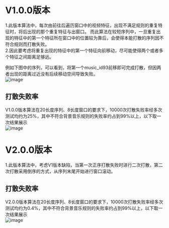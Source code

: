 # V1.0.0版本
1.此版本算法中，每次由前往后遍历窗口中的视频特征，出现不满足规则的重复特征时，将后出现的那个重复特征与出窗口。
而此算法在较短序列中，一旦重复出现的特征中的第一个特征所在窗口中的位置较为靠后，会使得本能打散的序列因不符合规则而打散失败。  
2.因此要考虑将重复出现的特征中的第一个特征向前移动，尽可能使得两个或者多个特征之间距离足够远。  

例如下图中的序列，可以看到，将第一个music_id93前移即可完成打散，但因两者出现的距离过近没有后续移动空间导致失败。  
![image](https://user-images.githubusercontent.com/55337511/170055980-5ebd27dc-8e88-4b2b-92c4-b22a8b6bc934.png)

## 打散失败率
V1.0.0版本算法在20长度序列、8长度窗口的要求下，10000次打散失败率经多次测试均约为25%，其中不符合背景音乐规则的失败率约占到99%以上，以下取一次结果展示  
![image](https://user-images.githubusercontent.com/55337511/170047111-69c1bf45-1a91-42af-b712-7e234b84aa39.png)
  
# V2.0.0版本
1.此版本算法中，考虑V1版本缺陷，当第一次正序打散失败时进行二次打散，第二次打散采用倒序的方式，从序列末尾开始进行窗口滚动。  

## 打散失败率
V2.0.0版本算法在20长度序列、8长度窗口的要求下，10000次打散失败率经多次测试均约为0.4%，其中不符合背景音乐规则的失败率约占到99%以上，以下取一次结果展示  
![image](https://user-images.githubusercontent.com/55337511/170633845-659389d7-c314-46ea-9a07-45eb8d1c450d.png)
